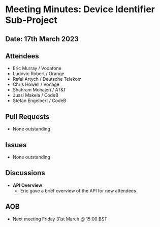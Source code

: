 # Meeting Minutes: Device Identifier Sub-Project
## Date: 17th March 2023
## Attendees
- Eric Murray / Vodafone
- Ludovic Robert / Orange
- Rafal Artych / Deutsche Telekom
- Chris Howell / Vonage
- Shahram Mohajeri / AT&T
- Jussi Makela / CodeB
- Stefan Engelbert / CodeB
## Pull Requests
- None outstanding
## Issues
- None outstanding
## Discussions
- **API Overview**
  - Eric gave a brief overview of the API for new attendees
## AOB
- Next meeting Friday 31st March @ 15:00 BST
